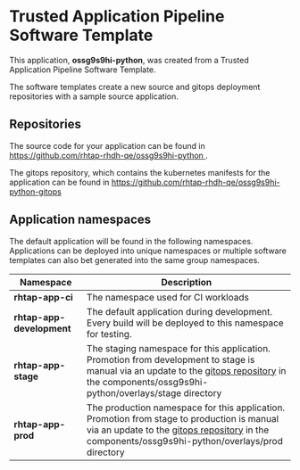 # Trusted Application Pipeline Software Template

This application, **ossg9s9hi-python**, was created from a Trusted Application Pipeline Software Template.

The software templates create a new source and gitops deployment repositories with a sample source application. 

## Repositories

The source code for your application can be found in [https://github.com/rhtap-rhdh-qe/ossg9s9hi-python ](https://github.com/rhtap-rhdh-qe/ossg9s9hi-python ).
 
The gitops repository, which contains the kubernetes manifests for the application can be found in 
[https://github.com/rhtap-rhdh-qe/ossg9s9hi-python-gitops ](https://github.com/rhtap-rhdh-qe/ossg9s9hi-python-gitops ) 

## Application namespaces 

The default application will be found in the following namespaces. Applications can be deployed into unique namespaces or multiple software templates can also bet generated into the same group namespaces.  

|  Namespace   |  Description   |  
| -------- | -------- |
| **rhtap-app-ci** | The namespace used for CI workloads |
| **rhtap-app-development** | The default application during development. Every build will be deployed to this namespace for testing. |
| **rhtap-app-stage** | The staging namespace for this application. Promotion from development to stage is manual via an update to the [gitops repository](https://github.com/rhtap-rhdh-qe/ossg9s9hi-python-gitops ) in the components/ossg9s9hi-python/overlays/stage directory |
| **rhtap-app-prod** | The production namespace for this application. Promotion from stage to production is manual via an update to the [gitops repository](https://github.com/rhtap-rhdh-qe/ossg9s9hi-python-gitops ) in the components/ossg9s9hi-python/overlays/prod directory |